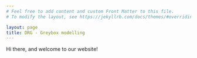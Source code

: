 ```yaml
---
# Feel free to add content and custom Front Matter to this file.
# To modify the layout, see https://jekyllrb.com/docs/themes/#overriding-theme-defaults

layout: page
title: DRG - Greybox modelling
---
```


Hi there, and welcome to our website!